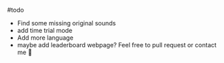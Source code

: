 #todo
- Find some missing original sounds
- add time trial mode
- Add more language
- maybe add leaderboard webpage?
Feel free to pull request or contact me 🥗